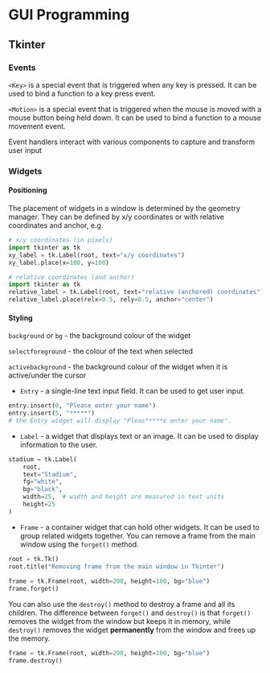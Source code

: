 # GUI Programming

## Tkinter

### Events
`<Key>` is a special event that is triggered when any key is pressed. It can be used to bind a function to a key press event.

`<Motion>` is a special event that is triggered when the mouse is moved with a mouse button being held down. It can be used to bind a function to a mouse movement event.

Event handlers interact with various components to capture and transform user input

### Widgets

#### Positioning

The placement of widgets in a window is determined by the geometry manager. They can be defined by x/y coordinates or with relative coordinates and anchor, e.g.
```python
# x/y coordinates (in pixels)
import tkinter as tk
xy_label = tk.Label(root, text="x/y coordinates")
xy_label.place(x=100, y=100)
```
```python
# relative coordinates (and anchor)
import tkinter as tk
relative_label = tk.Label(root, text="relative (anchored) coordinates")
relative_label.place(relx=0.5, rely=0.5, anchor="center")
```

#### Styling
`background` or `bg` - the background colour of the widget

`selectforeground` - the colour of the text when selected

`activebackground` - the background colour of the widget when it is active/under the cursor
 
- `Entry` - a single-line text input field. It can be used to get user input. 
```python
entry.insert(0, "Please enter your name")
entry.insert(5, "*****")
# the Entry widget will display "Pleas*****e enter your name".
```
* `Label` - a widget that displays text or an image. It can be used to display information to the user.
```python
stadium = tk.Label(
    root, 
    text="Stadium",
    fg="white",
    bg="black",
    width=25,  # width and height are measured in text units
    height=25
)
```
* `Frame` - a container widget that can hold other widgets. It can be used to group related widgets together.
You can remove a frame from the main window using the `forget()` method.
```python
root = tk.Tk()
root.title("Removing frame from the main window in Tkinter")
 
frame = tk.Frame(root, width=200, height=100, bg="blue")
frame.forget()
```
You can also use the `destroy()` method to destroy a frame and all its children. The difference between `forget()` and `destroy()` is that `forget()` removes the widget from the window but keeps it in memory, while `destroy()` removes the widget **permanently** from the window and frees up the memory.
```python
frame = tk.Frame(root, width=200, height=100, bg="blue")
frame.destroy()
```